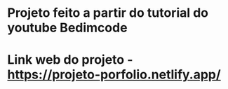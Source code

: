# Projeto feito a partir do tutorial do youtube Bedimcode

# Link web do projeto - https://projeto-porfolio.netlify.app/

